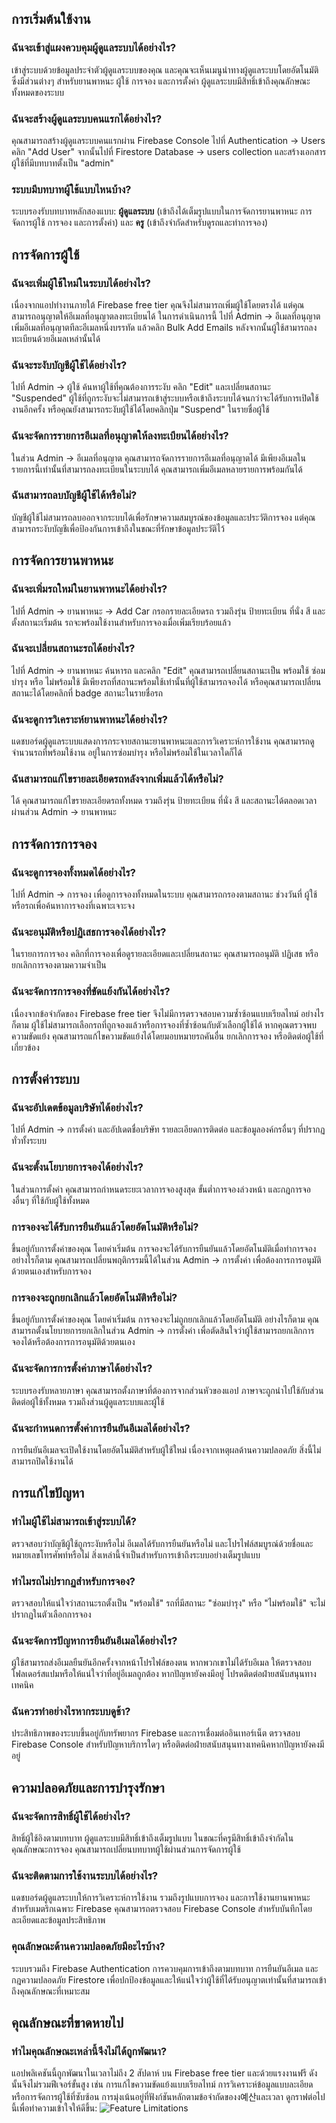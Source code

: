 ## การเริ่มต้นใช้งาน

### ฉันจะเข้าสู่แผงควบคุมผู้ดูแลระบบได้อย่างไร?

เข้าสู่ระบบด้วยข้อมูลประจำตัวผู้ดูแลระบบของคุณ และคุณจะเห็นเมนูนำทางผู้ดูแลระบบโดยอัตโนมัติ ซึ่งมีส่วนต่างๆ สำหรับยานพาหนะ ผู้ใช้ การจอง และการตั้งค่า ผู้ดูแลระบบมีสิทธิ์เข้าถึงคุณลักษณะทั้งหมดของระบบ

### ฉันจะสร้างผู้ดูแลระบบคนแรกได้อย่างไร?

คุณสามารถสร้างผู้ดูแลระบบคนแรกผ่าน Firebase Console ไปที่ Authentication → Users คลิก "Add User" จากนั้นไปที่ Firestore Database → users collection และสร้างเอกสารผู้ใช้ที่มีบทบาทตั้งเป็น "admin"

### ระบบมีบทบาทผู้ใช้แบบไหนบ้าง?

ระบบรองรับบทบาทหลักสองแบบ: **ผู้ดูแลระบบ** (เข้าถึงได้เต็มรูปแบบในการจัดการยานพาหนะ การจัดการผู้ใช้ การจอง และการตั้งค่า) และ **ครู** (เข้าถึงจำกัดสำหรับดูรถและทำการจอง)

## การจัดการผู้ใช้

### ฉันจะเพิ่มผู้ใช้ใหม่ในระบบได้อย่างไร?

เนื่องจากแอปทำงานภายใต้ Firebase free tier คุณจึงไม่สามารถเพิ่มผู้ใช้โดยตรงได้ แต่คุณสามารถอนุญาตให้อีเมลที่อนุญาตลงทะเบียนได้ ในการดำเนินการนี้ ไปที่ Admin → อีเมลที่อนุญาต เพิ่มอีเมลที่อนุญาตทีละอีเมลหนึ่งบรรทัด แล้วคลิก Bulk Add Emails หลังจากนั้นผู้ใช้สามารถลงทะเบียนด้วยอีเมลเหล่านั้นได้

### ฉันจะระงับบัญชีผู้ใช้ได้อย่างไร?

ไปที่ Admin → ผู้ใช้ ค้นหาผู้ใช้ที่คุณต้องการระงับ คลิก "Edit" และเปลี่ยนสถานะ "Suspended" ผู้ใช้ที่ถูกระงับจะไม่สามารถเข้าสู่ระบบหรือเข้าถึงระบบได้จนกว่าจะได้รับการเปิดใช้งานอีกครั้ง หรือคุณยังสามารถระงับผู้ใช้ได้โดยคลิกปุ่ม "Suspend" ในรายชื่อผู้ใช้

### ฉันจะจัดการรายการอีเมลที่อนุญาตให้ลงทะเบียนได้อย่างไร?

ในส่วน Admin → อีเมลที่อนุญาต คุณสามารถจัดการรายการอีเมลที่อนุญาตได้ มีเพียงอีเมลในรายการนี้เท่านั้นที่สามารถลงทะเบียนในระบบได้ คุณสามารถเพิ่มอีเมลหลายรายการพร้อมกันได้

### ฉันสามารถลบบัญชีผู้ใช้ได้หรือไม่?

บัญชีผู้ใช้ไม่สามารถลบออกจากระบบได้เพื่อรักษาความสมบูรณ์ของข้อมูลและประวัติการจอง แต่คุณสามารถระงับบัญชีเพื่อป้องกันการเข้าถึงในขณะที่รักษาข้อมูลประวัติไว้

## การจัดการยานพาหนะ

### ฉันจะเพิ่มรถใหม่ในยานพาหนะได้อย่างไร?

ไปที่ Admin → ยานพาหนะ → Add Car กรอกรายละเอียดรถ รวมถึงรุ่น ป้ายทะเบียน ที่นั่ง สี และตั้งสถานะเริ่มต้น รถจะพร้อมใช้งานสำหรับการจองเมื่อเพิ่มเรียบร้อยแล้ว

### ฉันจะเปลี่ยนสถานะรถได้อย่างไร?

ไปที่ Admin → ยานพาหนะ ค้นหารถ และคลิก "Edit" คุณสามารถเปลี่ยนสถานะเป็น พร้อมใช้ ซ่อมบำรุง หรือ ไม่พร้อมใช้ มีเพียงรถที่สถานะพร้อมใช้เท่านั้นที่ผู้ใช้สามารถจองได้ หรือคุณสามารถเปลี่ยนสถานะได้โดยคลิกที่ badge สถานะในรายชื่อรถ

### ฉันจะดูการวิเคราะห์ยานพาหนะได้อย่างไร?

แดชบอร์ดผู้ดูแลระบบแสดงการกระจายสถานะยานพาหนะและการวิเคราะห์การใช้งาน คุณสามารถดูจำนวนรถที่พร้อมใช้งาน อยู่ในการซ่อมบำรุง หรือไม่พร้อมใช้ในเวลาใดก็ได้

### ฉันสามารถแก้ไขรายละเอียดรถหลังจากเพิ่มแล้วได้หรือไม่?

ได้ คุณสามารถแก้ไขรายละเอียดรถทั้งหมด รวมถึงรุ่น ป้ายทะเบียน ที่นั่ง สี และสถานะได้ตลอดเวลาผ่านส่วน Admin → ยานพาหนะ

## การจัดการการจอง

### ฉันจะดูการจองทั้งหมดได้อย่างไร?

ไปที่ Admin → การจอง เพื่อดูการจองทั้งหมดในระบบ คุณสามารถกรองตามสถานะ ช่วงวันที่ ผู้ใช้ หรือรถเพื่อค้นหาการจองที่เฉพาะเจาะจง

### ฉันจะอนุมัติหรือปฏิเสธการจองได้อย่างไร?

ในรายการการจอง คลิกที่การจองเพื่อดูรายละเอียดและเปลี่ยนสถานะ คุณสามารถอนุมัติ ปฏิเสธ หรือยกเลิกการจองตามความจำเป็น

### ฉันจะจัดการการจองที่ขัดแย้งกันได้อย่างไร?

เนื่องจากข้อจำกัดของ Firebase free tier จึงไม่มีการตรวจสอบความซ้ำซ้อนแบบเรียลไทม์ อย่างไรก็ตาม ผู้ใช้ไม่สามารถเลือกรถที่ถูกจองแล้วหรือการจองที่ซ้ำซ้อนกับตัวเลือกผู้ใช้ได้ หากคุณตรวจพบความขัดแย้ง คุณสามารถแก้ไขความขัดแย้งได้โดยมอบหมายรถคันอื่น ยกเลิกการจอง หรือติดต่อผู้ใช้ที่เกี่ยวข้อง

## การตั้งค่าระบบ

### ฉันจะอัปเดตข้อมูลบริษัทได้อย่างไร?

ไปที่ Admin → การตั้งค่า และอัปเดตชื่อบริษัท รายละเอียดการติดต่อ และข้อมูลองค์กรอื่นๆ ที่ปรากฏทั่วทั้งระบบ

### ฉันจะตั้งนโยบายการจองได้อย่างไร?

ในส่วนการตั้งค่า คุณสามารถกำหนดระยะเวลาการจองสูงสุด ขั้นต่ำการจองล่วงหน้า และกฎการจองอื่นๆ ที่ใช้กับผู้ใช้ทั้งหมด

### การจองจะได้รับการยืนยันแล้วโดยอัตโนมัติหรือไม่?

ขึ้นอยู่กับการตั้งค่าของคุณ โดยค่าเริ่มต้น การจองจะได้รับการยืนยันแล้วโดยอัตโนมัติเมื่อทำการจอง อย่างไรก็ตาม คุณสามารถเปลี่ยนพฤติกรรมนี้ได้ในส่วน Admin → การตั้งค่า เพื่อต้องการการอนุมัติด้วยตนเองสำหรับการจอง

### การจองจะถูกยกเลิกแล้วโดยอัตโนมัติหรือไม่?

ขึ้นอยู่กับการตั้งค่าของคุณ โดยค่าเริ่มต้น การจองจะไม่ถูกยกเลิกแล้วโดยอัตโนมัติ อย่างไรก็ตาม คุณสามารถตั้งนโยบายการยกเลิกในส่วน Admin → การตั้งค่า เพื่อตัดสินใจว่าผู้ใช้สามารถยกเลิกการจองได้หรือต้องการการอนุมัติด้วยตนเอง

### ฉันจะจัดการการตั้งค่าภาษาได้อย่างไร?

ระบบรองรับหลายภาษา คุณสามารถตั้งภาษาที่ต้องการจากส่วนหัวของแอป ภาษาจะถูกนำไปใช้กับส่วนติดต่อผู้ใช้ทั้งหมด รวมถึงส่วนผู้ดูแลระบบและผู้ใช้

### ฉันจะกำหนดการตั้งค่าการยืนยันอีเมลได้อย่างไร?

การยืนยันอีเมลจะเปิดใช้งานโดยอัตโนมัติสำหรับผู้ใช้ใหม่ เนื่องจากเหตุผลด้านความปลอดภัย สิ่งนี้ไม่สามารถปิดใช้งานได้

## การแก้ไขปัญหา

### ทำไมผู้ใช้ไม่สามารถเข้าสู่ระบบได้?

ตรวจสอบว่าบัญชีผู้ใช้ถูกระงับหรือไม่ อีเมลได้รับการยืนยันหรือไม่ และโปรไฟล์สมบูรณ์ด้วยชื่อและหมายเลขโทรศัพท์หรือไม่ สิ่งเหล่านี้จำเป็นสำหรับการเข้าถึงระบบอย่างเต็มรูปแบบ

### ทำไมรถไม่ปรากฏสำหรับการจอง?

ตรวจสอบให้แน่ใจว่าสถานะรถตั้งเป็น "พร้อมใช้" รถที่มีสถานะ "ซ่อมบำรุง" หรือ "ไม่พร้อมใช้" จะไม่ปรากฏในตัวเลือกการจอง

### ฉันจะจัดการปัญหาการยืนยันอีเมลได้อย่างไร?

ผู้ใช้สามารถส่งอีเมลยืนยันอีกครั้งจากหน้าโปรไฟล์ของตน หากพวกเขาไม่ได้รับอีเมล ให้ตรวจสอบโฟลเดอร์สแปมหรือให้แน่ใจว่าที่อยู่อีเมลถูกต้อง หากปัญหายังคงมีอยู่ โปรดติดต่อฝ่ายสนับสนุนทางเทคนิค

### ฉันควรทำอย่างไรหากระบบดูช้า?

ประสิทธิภาพของระบบขึ้นอยู่กับทรัพยากร Firebase และการเชื่อมต่ออินเทอร์เน็ต ตรวจสอบ Firebase Console สำหรับปัญหาบริการใดๆ หรือติดต่อฝ่ายสนับสนุนทางเทคนิคหากปัญหายังคงมีอยู่

## ความปลอดภัยและการบำรุงรักษา

### ฉันจะจัดการสิทธิ์ผู้ใช้ได้อย่างไร?

สิทธิ์ผู้ใช้อิงตามบทบาท ผู้ดูแลระบบมีสิทธิ์เข้าถึงเต็มรูปแบบ ในขณะที่ครูมีสิทธิ์เข้าถึงจำกัดในคุณลักษณะการจอง คุณสามารถเปลี่ยนบทบาทผู้ใช้ผ่านส่วนการจัดการผู้ใช้

### ฉันจะติดตามการใช้งานระบบได้อย่างไร?

แดชบอร์ดผู้ดูแลระบบให้การวิเคราะห์การใช้งาน รวมถึงรูปแบบการจอง และการใช้งานยานพาหนะ สำหรับเมตริกเฉพาะ Firebase คุณสามารถตรวจสอบ Firebase Console สำหรับบันทึกโดยละเอียดและข้อมูลประสิทธิภาพ

### คุณลักษณะด้านความปลอดภัยมีอะไรบ้าง?

ระบบรวมถึง Firebase Authentication การควบคุมการเข้าถึงตามบทบาท การยืนยันอีเมล และกฎความปลอดภัย Firestore เพื่อปกป้องข้อมูลและให้แน่ใจว่าผู้ใช้ที่ได้รับอนุญาตเท่านั้นที่สามารถเข้าถึงคุณลักษณะที่เหมาะสม

## คุณลักษณะที่ขาดหายไป

### ทำไมคุณลักษณะเหล่านี้จึงไม่ได้ถูกพัฒนา?

แอปพลิเคชันนี้ถูกพัฒนาในเวลาไม่ถึง 2 สัปดาห์ บน Firebase free tier และด้วยแรงงานฟรี ดังนั้นจึงไม่รวมฟีเจอร์ขั้นสูง เช่น การแก้ไขความขัดแย้งแบบเรียลไทม์ การวิเคราะห์ข้อมูลแบบละเอียด หรือการจัดการผู้ใช้ที่ซับซ้อน การมุ่งเน้นอยู่ที่ฟังก์ชันหลักตามข้อจำกัดของง예산และเวลา ดูกราฟต่อไปนี้เพื่อทำความเข้าใจให้ดีขึ้น:
![Feature Limitations](/assets/FastCheapGood.webp)
